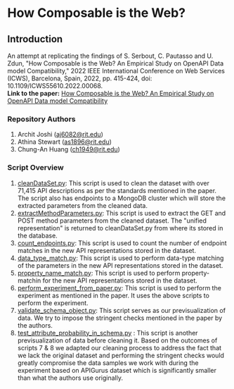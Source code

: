 # How Composable is the Web?

## Introduction
An attempt at replicating the findings of S. Serbout, C. Pautasso and U. Zdun, "How Composable is the Web? An Empirical Study on OpenAPI Data model Compatibility," 2022 IEEE International Conference on Web Services (ICWS), Barcelona, Spain, 2022, pp. 415-424, doi: 10.1109/ICWS55610.2022.00068.
<br>
<b>Link to the paper:</b> [How Composable is the Web? An Empirical Study on OpenAPI Data model Compatibility](https://ieeexplore.ieee.org/document/9885779)

### Repository Authors
1. Archit Joshi (aj6082@rit.edu)
2. Athina Stewart (as1896@rit.edu)
3. Chung-An Huang (ch1949@rit.edu)


### Script Overview
1. [cleanDataSet.py](cleanDataSet.py): This script is used to clean the dataset with over 71,415 API descriptions as per the standards mentioned in the paper. The script also has endpoints to a MongoDB cluster which will store the extracted parameters from the cleaned data.
2. [extractMethodParameters.py](extractMethodParameters.py): This script is used to extract the GET and POST method parameters from the cleaned dataset. The "unified representation" is returned to cleanDataSet.py from where its stored in the database.
3. [count_endpoints.py](count_endpoints.py): This script is used to count the number of endpoint matches in the new API representations stored in the dataset.
4. [data_type_match.py](data_type_match.py): This script is used to perform data-type matching of the parameters in the new API representations stored in the dataset.
5. [property_name_match.py](property_name_match.py): This script is used to perform property-matchin for the new API representations stored in the dataset.
6. [perform_experiment_from_paper.py](perform_experiment_from_paper.py): This script is used to perform the experiment as mentioned in the paper. It uses the above scripts to perform the experiment.
7. [validate_schema_object.py](validate_schema_object.py): This script serves as our previsualization of data. We try to impose the stringent checks mentioned in the paper by the authors.
8. [test_attribute_probability_in_schema.py](test_attribute_probability_in_schema.py) : This script is another previsualization of data before cleaning it. Based on the outcomes of scripts 7 & 8 we adapted our cleaning process to address the fact that we lack the original dataset and performing the stringent checks would greatly compromise the data samples we work with during the experiment based on APIGurus dataset which is significantly smaller than what the authors use originally.

